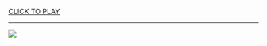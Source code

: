 
<a href="https://premium76.site?title=how_to_unblocked_games&ref=13M">CLICK TO PLAY</a></h3>
<hr>

<a href="https://premium76.site?title=how_to_unblocked_games&ref=13M"><img src="https://clearcache.store/games.png"></a>


